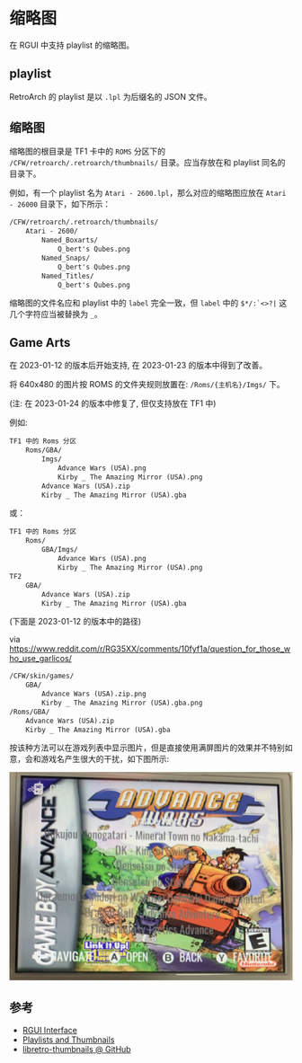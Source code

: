 # 缩略图

在 RGUI 中支持 playlist 的缩略图。

## playlist

RetroArch 的 playlist 是以 `.lpl` 为后缀名的 JSON 文件。

## 缩略图

缩略图的根目录是 TF1 卡中的 `ROMS` 分区下的 `/CFW/retroarch/.retroarch/thumbnails/` 目录。应当存放在和 playlist 同名的目录下。

例如，有一个 playlist 名为 `Atari - 2600.lpl`，那么对应的缩略图应放在 `Atari - 26000` 目录下，如下所示：

```
/CFW/retroarch/.retroarch/thumbnails/
    Atari - 2600/
        Named_Boxarts/
            Q_bert's Qubes.png
        Named_Snaps/
            Q_bert's Qubes.png
        Named_Titles/
            Q_bert's Qubes.png
```

缩略图的文件名应和 playlist 中的 `label` 完全一致，但 `label` 中的 <code>$*/:\`<>?\|</code> 这几个字符应当被替换为 `_`。

## Game Arts

在 2023-01-12 的版本后开始支持, 在 2023-01-23 的版本中得到了改善。

将 640x480 的图片按 ROMS 的文件夹规则放置在: `/Roms/{主机名}/Imgs/` 下。

(注: 在 2023-01-24 的版本中修复了, 但仅支持放在 TF1 中)

例如:

```
TF1 中的 Roms 分区
    Roms/GBA/
        Imgs/
            Advance Wars (USA).png
            Kirby _ The Amazing Mirror (USA).png
        Advance Wars (USA).zip
        Kirby _ The Amazing Mirror (USA).gba
```

或：

```
TF1 中的 Roms 分区
    Roms/
        GBA/Imgs/
            Advance Wars (USA).png
            Kirby _ The Amazing Mirror (USA).png
TF2
    GBA/
        Advance Wars (USA).zip
        Kirby _ The Amazing Mirror (USA).gba
```

(下面是 2023-01-12 的版本中的路径)

via https://www.reddit.com/r/RG35XX/comments/10fyf1a/question_for_those_who_use_garlicos/

```
/CFW/skin/games/
    GBA/
        Advance Wars (USA).zip.png
        Kirby _ The Amazing Mirror (USA).gba.png
/Roms/GBA/
    Advance Wars (USA).zip
    Kirby _ The Amazing Mirror (USA).gba
```

按该种方法可以在游戏列表中显示图片，但是直接使用满屏图片的效果并不特别如意，会和游戏名产生很大的干扰，如下图所示:

![](./images/game_art_example.png)

## 参考

- [RGUI Interface](https://docs.libretro.com/guides/rgui/)
- [Playlists and Thumbnails](https://docs.libretro.com/guides/roms-playlists-thumbnails/)
- [libretro-thumbnails @ GitHub](https://github.com/libretro-thumbnails/libretro-thumbnails)
